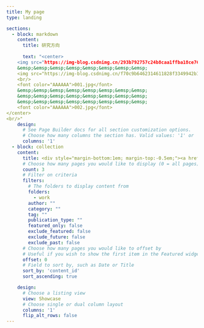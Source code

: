 ```yaml
---
title: My page
type: landing

sections:
  - block: markdown
    content:
      title: 研究方向
     
      text: "<center>
	<img src="https://img-blog.csdnimg.cn/293b792757c24b8caa1ffba18ce76831.jpg" width="30%" />
	&emsp;&emsp;&emsp;&emsp;&emsp;&emsp;&emsp;&emsp;
	<img src="https://img-blog.csdnimg.cn/f70c9b6462314611828f3349942b1227.jpg" width="30%" />
	<br/>
	<font color="AAAAAA">001.jpg</font>
	&emsp;&emsp;&emsp;&emsp;&emsp;&emsp;&emsp;&emsp;
	&emsp;&emsp;&emsp;&emsp;&emsp;&emsp;&emsp;&emsp;
	&emsp;&emsp;&emsp;&emsp;&emsp;&emsp;&emsp;&emsp;
	<font color="AAAAAA">002.jpg</font>
</center>
<br/>"
    design:
      # See Page Builder docs for all section customization options.
      # Choose how many columns the section has. Valid values: '1' or '2'.
      columns: '1'
  - block: collection
    content:
      title: <div style="margin-bottom:1em; margin-top:-0.5em;"><a href="../work/" style="color:black; text-decoration:inherit;">科研成果</a></div>
      # Choose how many pages you would like to display (0 = all pages)
      count: 3
      # Filter on criteria
      filters:
        # The folders to display content from
        folders:
          - work
        author: ""
        category: ""
        tag: ""
        publication_type: ""
        featured_only: false
        exclude_featured: false
        exclude_future: false
        exclude_past: false
      # Choose how many pages you would like to offset by
      # Useful if you wish to show the first item in the Featured widget
      offset: 0
      # Field to sort by, such as Date or Title
      sort_by: 'content_id'
      sort_ascending: true

    design:
      # Choose a listing view
      view: Showcase
      # Choose single or dual column layout
      columns: '1'
      flip_alt_rows: false
---
```

